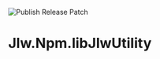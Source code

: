 ![Publish Release Patch](https://github.com/JasonLWalker/Jlw.Npm.libJlwUtility/workflows/Publish%20Release%20Patch/badge.svg)

# Jlw.Npm.libJlwUtility


